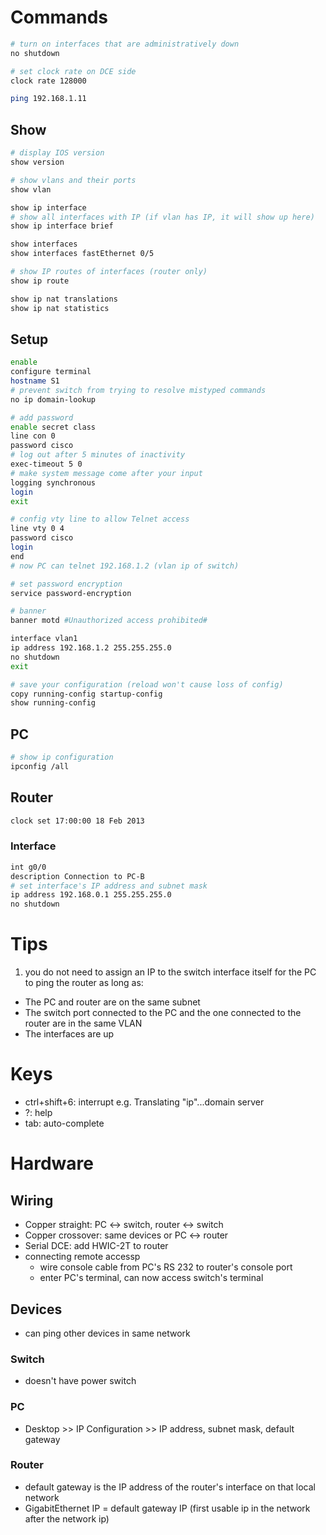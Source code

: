 # Commands

```bash
# turn on interfaces that are administratively down
no shutdown

# set clock rate on DCE side
clock rate 128000

ping 192.168.1.11
```

## Show

```bash
# display IOS version
show version

# show vlans and their ports
show vlan

show ip interface
# show all interfaces with IP (if vlan has IP, it will show up here)
show ip interface brief

show interfaces
show interfaces fastEthernet 0/5

# show IP routes of interfaces (router only)
show ip route

show ip nat translations
show ip nat statistics
```

## Setup

```bash
enable
configure terminal
hostname S1
# prevent switch from trying to resolve mistyped commands
no ip domain-lookup

# add password
enable secret class
line con 0
password cisco
# log out after 5 minutes of inactivity
exec-timeout 5 0
# make system message come after your input
logging synchronous
login
exit

# config vty line to allow Telnet access
line vty 0 4
password cisco
login
end
# now PC can telnet 192.168.1.2 (vlan ip of switch)

# set password encryption
service password-encryption

# banner
banner motd #Unauthorized access prohibited#

interface vlan1
ip address 192.168.1.2 255.255.255.0
no shutdown
exit

# save your configuration (reload won't cause loss of config)
copy running-config startup-config
show running-config
```

## PC

```bash
# show ip configuration
ipconfig /all
```

## Router

```bash
clock set 17:00:00 18 Feb 2013
```

### Interface

```bash
int g0/0
description Connection to PC-B
# set interface's IP address and subnet mask
ip address 192.168.0.1 255.255.255.0
no shutdown
```

# Tips

1. you do not need to assign an IP to the switch interface itself for the PC to ping the router as long as:

-   The PC and router are on the same subnet
-   The switch port connected to the PC and the one connected to the router are in the same VLAN
-   The interfaces are up

# Keys

-   ctrl+shift+6: interrupt e.g. Translating "ip"...domain server
-   ?: help
-   tab: auto-complete

# Hardware

## Wiring

-   Copper straight: PC <-> switch, router <-> switch
-   Copper crossover: same devices or PC <-> router
-   Serial DCE: add HWIC-2T to router
-   connecting remote accessp
    -   wire console cable from PC's RS 232 to router's console port
    -   enter PC's terminal, can now access switch's terminal

## Devices

-   can ping other devices in same network

### Switch

-   doesn't have power switch

### PC

-   Desktop >> IP Configuration >> IP address, subnet mask, default gateway

### Router

-   default gateway is the IP address of the router's interface on that local network
-   GigabitEthernet IP = default gateway IP (first usable ip in the network after the network ip)

